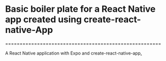 Basic boiler plate for a React Native app created using create-react-native-App
================================================================================
======================================================


 A React Native application with Expo and create-react-native-app[.](https://alligator.io/react/react-native-getting-started/)
